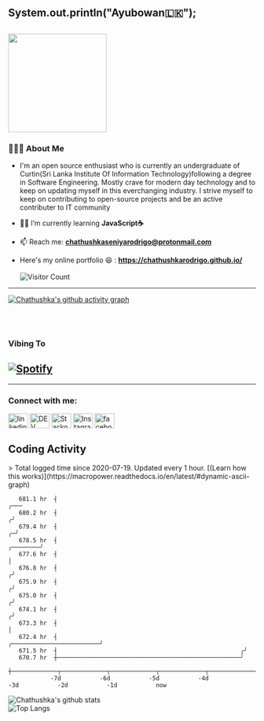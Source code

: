 



<h2> System.out.println("Ayubowan🇱🇰");<h2>
<img src="https://user-images.githubusercontent.com/72795289/126611089-bee6ba95-dc2f-4078-bea8-6bc39d0931ca.png" width="200" >





<h3> 👨🏻‍💻 About Me </h3>

-   I'm an open source enthusiast who is currently an undergraduate of Curtin(Sri Lanka Institute Of Information Technology)following a degree in Software Engineering. Mostly crave for modern day technology and to keep on updating myself in this everchanging industry. I strive myself to keep on contributing to open-source projects and be an active contributer to IT community
                     

 - 👨‍💻 I’m currently learning **JavaScript☕**
 

 - 📫 Reach me: **chathushkaseniyarodrigo@protonmail.com**
 - Here's my online portfolio 😆 : **https://chathushkarodrigo.github.io/** <br><br>
 ![Visitor Count](https://profile-counter.glitch.me/ChathushkaRodrigo/count.svg)
<hr>
  
  [![Chathushka's github activity graph](https://activity-graph.herokuapp.com/graph?username=ChathushkaRodrigo&theme=react-dark)](https://github.com/ChathushkaRodrigo/github-readme-activity-graph)



<br><br>
  ### Vibing To

## [![Spotify](https://novatorem-sooty-five.vercel.app/api/spotify)](https://open.spotify.com/user/upamanyu.das.work)



<hr>
<p align="center">
<h3 align="left">Connect with me:</h3>
<a href="![50476c8b819f00aa7977bd5a5e4d531f-sticker](https://user-images.githubusercontent.com/72795289/126611036-15994d9b-fb35-4762-b223-6bb0e31f0186.png)" target="blank"><img align="center"
        src="https://cdn.jsdelivr.net/npm/simple-icons@3.0.1/icons/linkedin.svg" alt="linkedin"
        height="30" width="40" /></a> 
<a href="https://dev.to/chathushkarodrigo" target="blank"><img align="center"
        src="https://cdn.jsdelivr.net/npm/simple-icons@3.0.1/icons/dev-dot-to.svg" alt="DEV" height="30"
        width="40" /></a>
 <a href="https://stackoverflow.com/users/15300507/chathushka-rodrigo" target="blank"><img align="center"
        src="https://cdn.jsdelivr.net/npm/simple-icons@3.0.1/icons/stackoverflow.svg"
        alt="Stackoverflow" height="30" width="40" /></a> 
<a href="https://www.instagram.com/chathushka.rodrigo/" target="blank"><img align="center"
        src="https://cdn.jsdelivr.net/npm/simple-icons@3.0.1/icons/instagram.svg" alt="Instagram" height="30"
        width="40" /></a>
        <a href="https://www.facebook.com/seniya.rodrigo.7/" target="blank"><img align="center"
        src="https://cdn.jsdelivr.net/npm/simple-icons@3.0.1/icons/facebook.svg" alt="facebook" height="30"
        width="40" /></a>
</p>

<h2 align="left">Coding Activity</h2>
>
 Total logged time since 2020-07-19. Updated every 1 hour. [(Learn how this works)](https://macropower.readthedocs.io/en/latest/#dynamic-ascii-graph)

<!-- prettier-ignore-start -->
<!-- START_SECTION:ascii_graph -->

```
   681.1 hr  ┤                                                                                               ╭─── 
   680.2 hr  ┤                                                                                              ╭╯    
   679.4 hr  ┤                                                                                            ╭─╯     
   678.5 hr  ┤                                                                                   ╭────────╯       
   677.6 hr  ┤                                                                                   │                
   676.8 hr  ┤                                                                                  ╭╯                
   675.9 hr  ┤                                                                                 ╭╯                 
   675.0 hr  ┤                                                                                ╭╯                  
   674.1 hr  ┤                                                                               ╭╯                   
   673.3 hr  ┤                                                                               │                    
   672.4 hr  ┤                                                     ╭─────────────────────────╯                    
   671.5 hr  ┤                                                    ╭╯                                              
   670.7 hr  ┼────────────────────────────────────────────────────╯                                               
             ┼─────────────┬─────────────┬─────────────┬─────────────┬─────────────┬─────────────┬─────────────┤ 
            -7d           -6d           -5d           -4d           -3d           -2d           -1d           now
```

<!-- END_SECTION:ascii_graph -->

![Chathushka's github stats](https://github-readme-stats.vercel.app/api?username=ChathushkaRodrigo&show_icons=true&hide_border=true&color:black) <br>
![Top Langs](https://github-readme-stats.vercel.app/api/top-langs/?username=ChathushkaRodrigo&layout=compact&theme=light)
<br>
 
<!-----https://media.giphy.com/media/X3MUPjJ2ysbBu/giphy.gif>
